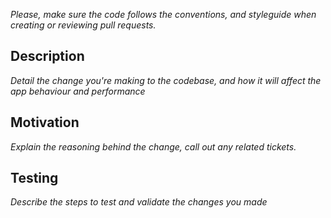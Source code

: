 _Please, make sure the code follows the conventions, and styleguide when creating or reviewing pull requests._

## Description

_Detail the change you're making to the codebase, and how it will affect the app behaviour and performance_

## Motivation 

_Explain the reasoning behind the change, call out any related tickets._


## Testing

_Describe the steps to test and validate the changes you made_